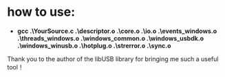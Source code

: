 # how to use:

- **gcc .\YourSource.c .\descriptor.o .\core.o .\io.o .\events_windows.o .\threads_windows.o .\windows_common.o .\windows_usbdk.o .\windows_winusb.o .\hotplug.o .\strerror.o .\sync.o**



Thank you to the author of the libUSB library for bringing me such a useful tool！
